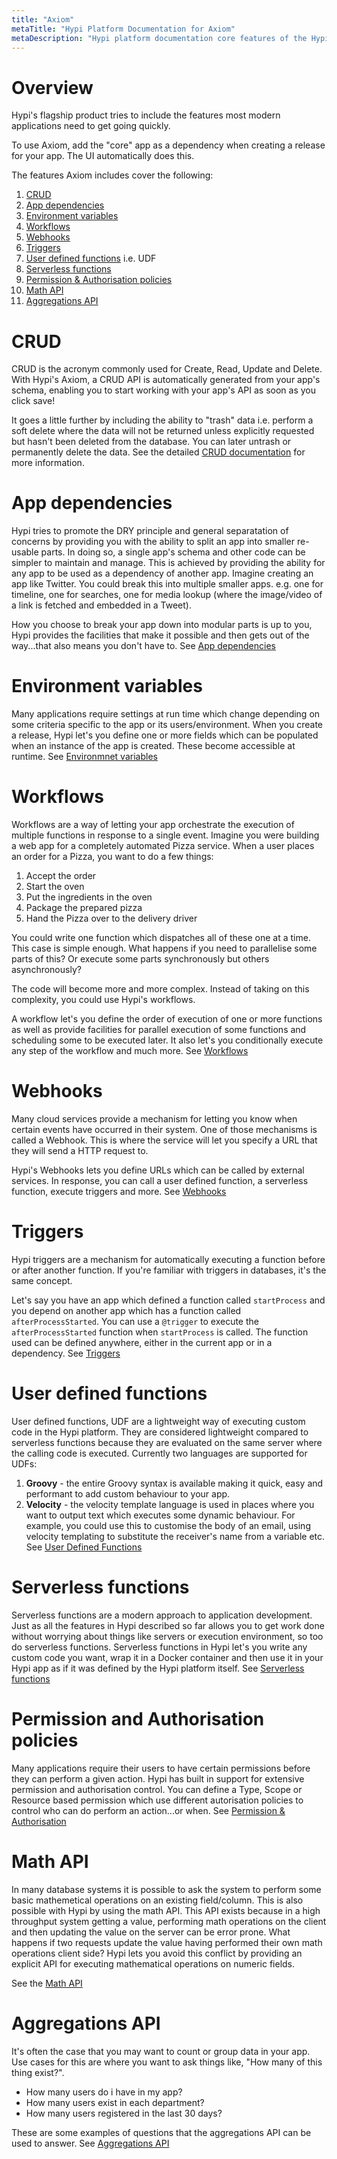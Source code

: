```yaml
---
title: "Axiom"
metaTitle: "Hypi Platform Documentation for Axiom"
metaDescription: "Hypi platform documentation core features of the Hypi"
---
```


# Overview
Hypi's flagship product tries to include the features most modern applications need to get going quickly.

To use Axiom, add the "core" app as a dependency when creating a release for your app.
The UI automatically does this.

The features Axiom includes cover the following:

1. [CRUD](#crud)
2. [App dependencies](#appdependencies)
3. [Environment variables](#environmentvariables)
4. [Workflows](#workflows)
5. [Webhooks](#webhooks)
6. [Triggers](#triggers)
7. [User defined functions](#userdefinedfunctions) i.e. UDF
8. [Serverless functions](#serverlessfunctions)
9. [Permission & Authorisation policies](#permissionandauthorisationpolicies)
10. [Math API](#mathapi)
11. [Aggregations API](#aggregationsapi)

# CRUD
CRUD is the acronym commonly used for Create, Read, Update and Delete.
With Hypi's Axiom, a CRUD API is automatically generated from your app's schema, enabling you to start working with your app's API as soon as you click save!

It goes a little further by including the ability to "trash" data i.e. perform a soft delete where the data will not be returned unless explicitly requested but hasn't been deleted from the database.
You can later untrash or permanently delete the data.
See the detailed [CRUD documentation](/products/axiom/crud) for more information.
# App dependencies
Hypi tries to promote the DRY principle and general separatation of concerns by providing you with the ability to split an app into smaller re-usable parts.
In doing so, a single app's schema and other code can be simpler to maintain and manage.
This is achieved by providing the ability for any app to be used as a dependency of another app.
Imagine creating an app like Twitter. You could break this into multiple smaller apps.
e.g. one for timeline, one for searches, one for media lookup (where the image/video of a link is fetched and embedded in a Tweet).

How you choose to break your app down into modular parts is up to you, Hypi provides the facilities that make it possible and then gets out of the way...that also means you don't have to.
See [App dependencies](/products/axiom/app-dependencies)
# Environment variables
Many applications require settings at run time which change depending on some criteria specific to the app or its users/environment.
When you create a release, Hypi let's you define one or more fields which can be populated when an instance of the app is created.
These become accessible at runtime.
See [Environmnet variables](/products/axiom/environment-variables)
# Workflows
Workflows are a way of letting your app orchestrate the execution of multiple functions in response to a single event.
Imagine you were building a web app for a completely automated Pizza service.
When a user places an order for a Pizza, you want to do a few things:

1. Accept the order
2. Start the oven
3. Put the ingredients in the oven
4. Package the prepared pizza
5. Hand the Pizza over to the delivery driver

You could write one function which dispatches all of these one at a time.
This case is simple enough.
What happens if you need to parallelise some parts of this?
Or execute some parts synchronously but others asynchronously?

The code will become more and more complex. Instead of taking on this complexity, you could use Hypi's workflows.

A workflow let's you define the order of execution of one or more functions as well as provide facilities for parallel execution of some functions and scheduling some to be executed later.
It also let's you conditionally execute any step of the workflow and much more.
See [Workflows](/products/axiom/workflows)
# Webhooks
Many cloud services provide a mechanism for letting you know when certain events have occurred in their system.
One of those mechanisms is called a Webhook. This is where the service will let you specify a URL that they will send a HTTP request to.

Hypi's Webhooks lets you define URLs which can be called by external services.
In response, you can call a user defined function, a serverless function, execute triggers and more.
See [Webhooks](/products/axiom/webhooks)
# Triggers
Hypi triggers are a mechanism for automatically executing a function before or after another function.
If you're familiar with triggers in databases, it's the same concept.

Let's say you have an app which defined a function called `startProcess` and you depend on another app which has a function called `afterProcessStarted`.
You can use a `@trigger` to execute the `afterProcessStarted` function when `startProcess` is called.
The function used can be defined anywhere, either in the current app or in a dependency.
See [Triggers](/products/axiom/triggers)
# User defined functions
User defined functions, UDF are a lightweight way of executing custom code in the Hypi platform.
They are considered lightweight compared to serverless functions because they are evaluated on the same server where the calling code is executed.
Currently two languages are supported for UDFs:

1. **Groovy** - the entire Groovy syntax is available making it quick, easy and performant to add custom behaviour to your app.
2. **Velocity** - the velocity template language is used in places where you want to output text which executes some dynamic behaviour. For example, you could use this to customise the body of an email, using velocity templating to substitute the receiver's name from a variable etc.
See [User Defined Functions](/products/axiom/user-defined-functions)
# Serverless functions
Serverless functions are a modern approach to application development.
Just as all the features in Hypi described so far allows you to get work done without worrying about things like servers or execution environment, so too do serverless functions.
Serverless functions in Hypi let's you write any custom code you want, wrap it in a Docker container and then use it in your Hypi app as if it was defined by the Hypi platform itself.
See [Serverless functions](/products/axiom/serverless-functions)
# Permission and Authorisation policies

Many applications require their users to have certain permissions before they can perform a given action.
Hypi has built in support for extensive permission and authorisation control.
You can define a Type, Scope or Resource based permission which use different autorisation policies to control who can do perform an action...or when.
See [Permission & Authorisation](/products/axiom/permission-and-authorisation)

# Math API
In many database systems it is possible to ask the system to perform some basic mathemetical operations on an existing field/column.
This is also possible with Hypi by using the math API.
This API exists because in a high throughput system getting a value, performing math operations on the client and then updating the value on the server can be error prone.
What happens if two requests update the value having performed their own math operations client side?
Hypi lets you avoid this conflict by providing an explicit API for executing mathematical operations on numeric fields.

See the [Math API](/products/axiom/math-api)

# Aggregations API

It's often the case that you may want to count or group data in your app.
Use cases for this are where you want to ask things like, "How many of this thing exist?".

* How many users do i have in my app?
* How many users exist in each department?
* How many users registered in the last 30 days?

These are some examples of questions that the aggregations API can be used to answer.
See [Aggregations API](/products/axiom/aggregations-api)
